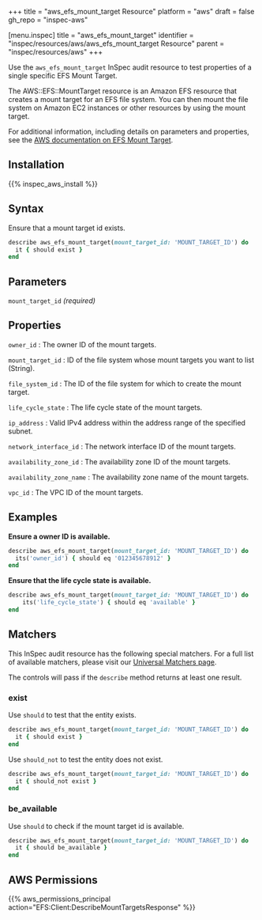 +++
title = "aws_efs_mount_target Resource"
platform = "aws"
draft = false
gh_repo = "inspec-aws"

[menu.inspec]
title = "aws_efs_mount_target"
identifier = "inspec/resources/aws/aws_efs_mount_target Resource"
parent = "inspec/resources/aws"
+++

Use the `aws_efs_mount_target` InSpec audit resource to test properties of a single specific EFS Mount Target.

The AWS::EFS::MountTarget resource is an Amazon EFS resource that creates a mount target for an EFS file system. You can then mount the file system on Amazon EC2 instances or other resources by using the mount target.

For additional information, including details on parameters and properties, see the [AWS documentation on EFS Mount Target](https://docs.aws.amazon.com/AWSCloudFormation/latest/UserGuide/aws-resource-efs-mounttarget.html).

## Installation

{{% inspec_aws_install %}}

## Syntax

Ensure that a mount target id exists.

```ruby
describe aws_efs_mount_target(mount_target_id: 'MOUNT_TARGET_ID') do
  it { should exist }
end
```

## Parameters

`mount_target_id` _(required)_

## Properties

`owner_id`
: The owner ID of the mount targets.

`mount_target_id`
: ID of the file system whose mount targets you want to list (String).

`file_system_id`
: The ID of the file system for which to create the mount target.

`life_cycle_state`
: The life cycle state of the mount targets.

`ip_address`
: Valid IPv4 address within the address range of the specified subnet.

`network_interface_id`
: The network interface ID of the mount targets.

`availability_zone_id`
: The availability zone ID of the mount targets.

`availability_zone_name`
: The availability zone name of the mount targets.

`vpc_id`
: The VPC ID of the mount targets.

## Examples

**Ensure a owner ID is available.**

```ruby
describe aws_efs_mount_target(mount_target_id: 'MOUNT_TARGET_ID') do
  its('owner_id') { should eq '012345678912' }
end
```

**Ensure that the life cycle state is available.**

```ruby
describe aws_efs_mount_target(mount_target_id: 'MOUNT_TARGET_ID') do
    its('life_cycle_state') { should eq 'available' }
end
```

## Matchers

This InSpec audit resource has the following special matchers. For a full list of available matchers, please visit our [Universal Matchers page](https://www.inspec.io/docs/reference/matchers/).

The controls will pass if the `describe` method returns at least one result.

### exist

Use `should` to test that the entity exists.

```ruby
describe aws_efs_mount_target(mount_target_id: 'MOUNT_TARGET_ID') do
  it { should exist }
end
```

Use `should_not` to test the entity does not exist.

```ruby
describe aws_efs_mount_target(mount_target_id: 'MOUNT_TARGET_ID') do
  it { should_not exist }
end
```

### be_available

Use `should` to check if the mount target id is available.

```ruby
describe aws_efs_mount_target(mount_target_id: 'MOUNT_TARGET_ID') do
  it { should be_available }
end
```

## AWS Permissions

{{% aws_permissions_principal action="EFS:Client:DescribeMountTargetsResponse" %}}
